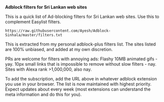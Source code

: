 **Adblock filters for Sri Lankan web sites**

This is a quick list of Ad-blocking filters for Sri Lankan web sites. Use this to complement Easylist filters.

    https://raw.githubusercontent.com/Ayesh/Adblock-Sinhala/master/filters.txt

This is extracted from my personal adblock-plus filters list. The sites listed are 100% unbiased, and added at my own discretion. 

PRs are welcome for filters with annoying ads: Flashy 10MB animated gifs - yay. 10px small links that is impossible to remove without slow filters - nay. Sites with Alexa rank >1,000,000, also nay. 

To add the subscription, add the URL above in whatever adblock extension you use in your browser. The list is now maintained with highest priority. Expect updates about every week (most extensions can understand the meta information and do this for you). 
